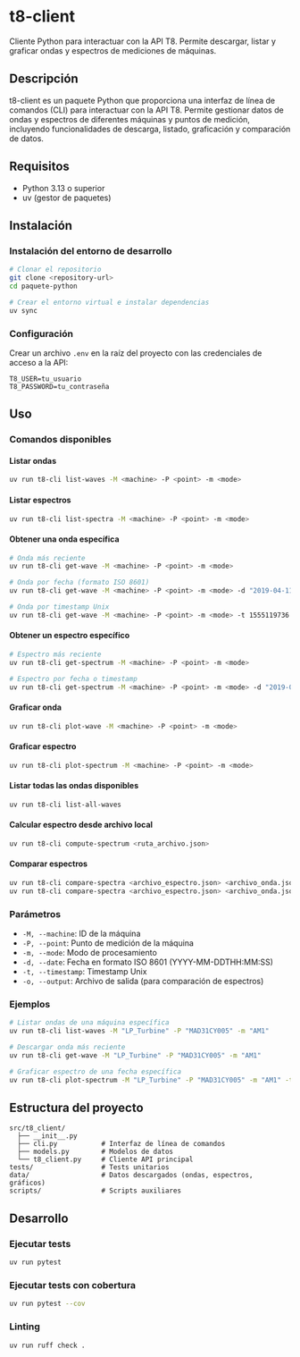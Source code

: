 # t8-client

Cliente Python para interactuar con la API T8. Permite descargar, listar y graficar ondas y espectros de mediciones de máquinas.

## Descripción

t8-client es un paquete Python que proporciona una interfaz de línea de comandos (CLI) para interactuar con la API T8. Permite gestionar datos de ondas y espectros de diferentes máquinas y puntos de medición, incluyendo funcionalidades de descarga, listado, graficación y comparación de datos.

## Requisitos

- Python 3.13 o superior
- uv (gestor de paquetes)

## Instalación

### Instalación del entorno de desarrollo

```bash
# Clonar el repositorio
git clone <repository-url>
cd paquete-python

# Crear el entorno virtual e instalar dependencias
uv sync
```

### Configuración

Crear un archivo `.env` en la raíz del proyecto con las credenciales de acceso a la API:

```
T8_USER=tu_usuario
T8_PASSWORD=tu_contraseña
```

## Uso

### Comandos disponibles

#### Listar ondas

```bash
uv run t8-cli list-waves -M <machine> -P <point> -m <mode>
```

#### Listar espectros

```bash
uv run t8-cli list-spectra -M <machine> -P <point> -m <mode>
```

#### Obtener una onda específica

```bash
# Onda más reciente
uv run t8-cli get-wave -M <machine> -P <point> -m <mode>

# Onda por fecha (formato ISO 8601)
uv run t8-cli get-wave -M <machine> -P <point> -m <mode> -d "2019-04-11T16:43:22"

# Onda por timestamp Unix
uv run t8-cli get-wave -M <machine> -P <point> -m <mode> -t 1555119736
```

#### Obtener un espectro específico

```bash
# Espectro más reciente
uv run t8-cli get-spectrum -M <machine> -P <point> -m <mode>

# Espectro por fecha o timestamp
uv run t8-cli get-spectrum -M <machine> -P <point> -m <mode> -d "2019-04-11T16:43:22"
```

#### Graficar onda

```bash
uv run t8-cli plot-wave -M <machine> -P <point> -m <mode>
```

#### Graficar espectro

```bash
uv run t8-cli plot-spectrum -M <machine> -P <point> -m <mode>
```

#### Listar todas las ondas disponibles

```bash
uv run t8-cli list-all-waves
```

#### Calcular espectro desde archivo local

```bash
uv run t8-cli compute-spectrum <ruta_archivo.json>
```

#### Comparar espectros

```bash
uv run t8-cli compare-spectra <archivo_espectro.json> <archivo_onda.json>
uv run t8-cli compare-spectra <archivo_espectro.json> <archivo_onda.json> -o <salida.png>
```

### Parámetros

- `-M, --machine`: ID de la máquina
- `-P, --point`: Punto de medición de la máquina
- `-m, --mode`: Modo de procesamiento
- `-d, --date`: Fecha en formato ISO 8601 (YYYY-MM-DDTHH:MM:SS)
- `-t, --timestamp`: Timestamp Unix
- `-o, --output`: Archivo de salida (para comparación de espectros)

### Ejemplos

```bash
# Listar ondas de una máquina específica
uv run t8-cli list-waves -M "LP_Turbine" -P "MAD31CY005" -m "AM1"

# Descargar onda más reciente
uv run t8-cli get-wave -M "LP_Turbine" -P "MAD31CY005" -m "AM1"

# Graficar espectro de una fecha específica
uv run t8-cli plot-spectrum -M "LP_Turbine" -P "MAD31CY005" -m "AM1" -t 1555119736
```

## Estructura del proyecto

```
src/t8_client/
  ├── __init__.py
  ├── cli.py           # Interfaz de línea de comandos
  ├── models.py        # Modelos de datos
  └── t8_client.py     # Cliente API principal
tests/                 # Tests unitarios
data/                  # Datos descargados (ondas, espectros, gráficos)
scripts/               # Scripts auxiliares
```

## Desarrollo

### Ejecutar tests

```bash
uv run pytest
```

### Ejecutar tests con cobertura

```bash
uv run pytest --cov
```

### Linting

```bash
uv run ruff check .
```